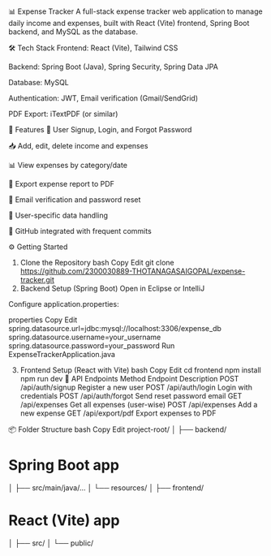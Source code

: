 📊 Expense Tracker
A full-stack expense tracker web application to manage daily income and expenses, built with React (Vite) frontend, Spring Boot backend, and MySQL as the database.

🛠️ Tech Stack
Frontend: React (Vite), Tailwind CSS

Backend: Spring Boot (Java), Spring Security, Spring Data JPA

Database: MySQL

Authentication: JWT, Email verification (Gmail/SendGrid)

PDF Export: iTextPDF (or similar)

🚀 Features
🔐 User Signup, Login, and Forgot Password

📥 Add, edit, delete income and expenses

📊 View expenses by category/date

📄 Export expense report to PDF

📧 Email verification and password reset

👥 User-specific data handling

📂 GitHub integrated with frequent commits

⚙️ Getting Started
1. Clone the Repository
bash
Copy
Edit
git clone https://github.com/2300030889-THOTANAGASAIGOPAL/expense-tracker.git
2. Backend Setup (Spring Boot)
Open in Eclipse or IntelliJ

Configure application.properties:

properties
Copy
Edit
spring.datasource.url=jdbc:mysql://localhost:3306/expense_db
spring.datasource.username=your_username
spring.datasource.password=your_password
Run ExpenseTrackerApplication.java

3. Frontend Setup (React with Vite)
bash
Copy
Edit
cd frontend
npm install
npm run dev
🧪 API Endpoints
Method	Endpoint	Description
POST	/api/auth/signup	Register a new user
POST	/api/auth/login	Login with credentials
POST	/api/auth/forgot	Send reset password email
GET	/api/expenses	Get all expenses (user-wise)
POST	/api/expenses	Add a new expense
GET	/api/export/pdf	Export expenses to PDF

📦 Folder Structure
bash
Copy
Edit
project-root/
│
├── backend/            
# Spring Boot app
│   ├── src/main/java/…
│   └── resources/
│
├── frontend/            
# React (Vite) app
│   ├── src/
│   └── public/
